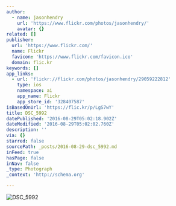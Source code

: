 ```yaml
---
author:
  - name: jasonhendry
    url: 'https://www.flickr.com/photos/jasonhendry/'
    avatar: {}
related: []
publisher:
  url: 'https://www.flickr.com/'
  name: Flickr
  favicon: 'https://www.flickr.com/favicon.ico'
  domain: flic.kr
keywords: []
app_links:
  - url: 'flickr://flickr.com/photos/jasonhendry/29059222812'
    type: ios
    namespace: ai
    app_name: Flickr
    app_store_id: '328407587'
isBasedOnUrl: 'https://flic.kr/p/LgS7wY'
title: DSC_5992
datePublished: '2016-08-29T05:02:18.902Z'
dateModified: '2016-08-29T05:02:02.760Z'
description: ''
via: {}
starred: false
sourcePath: _posts/2016-08-29-dsc_5992.md
inFeed: true
hasPage: false
inNav: false
_type: Photograph
_context: 'http://schema.org'

---
```

![DSC_5992](https://farm9.staticflickr.com/8525/29059222812_e37b2a3201_b.jpg)